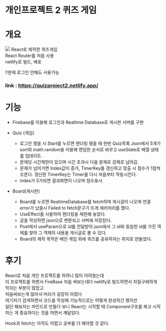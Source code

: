  


# 개인프로젝트 2 퀴즈 게임


 개요
  ===
<img src="https://res.cloudinary.com/yayayaya/image/upload/v1688719504/screencapture-quizproject2-netlify-app-2023-07-07-17_43_46_epnfgy.png" />
React로 제작한 퀴즈게임 <br>
React Router를 처음 사용
 <br>
netlify로 빌드, 배포

‼현재 로그인 안해도 사용가능





### link : https://quizproject2.netlify.app/

 기능
  ===

* Firebase를 이용해 로그인과 Realtime Database로 게시판 서버를 구현 <br>

 
* Quiz (게임)
  *  로그인 했을 시 Start를 누르면 렌더링 됐을 때 한번 Quiz목록 Json에서 5개가 sort와 math.random을 이용해 랜덤한 순서로 바꾸고 useState로 배열 상태를 업데이트.
  *  문제당 시간제한이 있으며 시간 초과시 다음 문제로 강제로 넘어감.
  *  문제가 넘어가면 Index값이 증가, TimerKey를 갱신하고 맞출 시 점수가 1점씩 오른다. 갱신된 TimerKey는 Timer를 다시 처음부터 작동시킨다.
  *  index가 5가되면 결과화면이 나오며 점수표시 
 
* Board(게시판)
  * Board를 누르면 RealtimeDatabase를 fetch하여 게시글이 나오며 연결 error가 났을시 Failed to fetch문구가 뜨게 에러처리를 했다.
  * UseEffect를 사용하여 렌더링을 제한해 놓았다.
  * 글을 작성하면 json으로 변환되고 서버에 저장된다. 
  * Post에서 useParam으로 id를 전달받아 json에서 그 id와 동일한 id를 가진 객체를 찾아 그 객체의 내용을 게시글로 볼 수 있다.
  * Board의 제작 목적은 메인 게임 외에 퀴즈를 공유하자는 취지로 만들었다. 




 
 후기
  ===
React로 처음 개인 프로젝트를 하려니 많이 어려웠는데  <br>
이 프로젝트를 하면서 FireBase 처음 써보는데다 netlify로 빌드하면서 자질구레하게 막히는 부분이 많았고 <br>
처음써보는게 많아서 머리가 굉장히 아팠다 <br>
여기저기 검색하면서 코드를 작성해 기능적으로는 어떻게 완성하긴 했지만 <br>
일단 해보자는 마인드로 만들다 보니 React는 시작할 때 Component구조를 짜고 시작하는 게 중요하다는 것을 하면서 깨달았다.  <br>

Hook과 fetch는 아직도 어렵고 공부를 더 해야할 것 같다.





